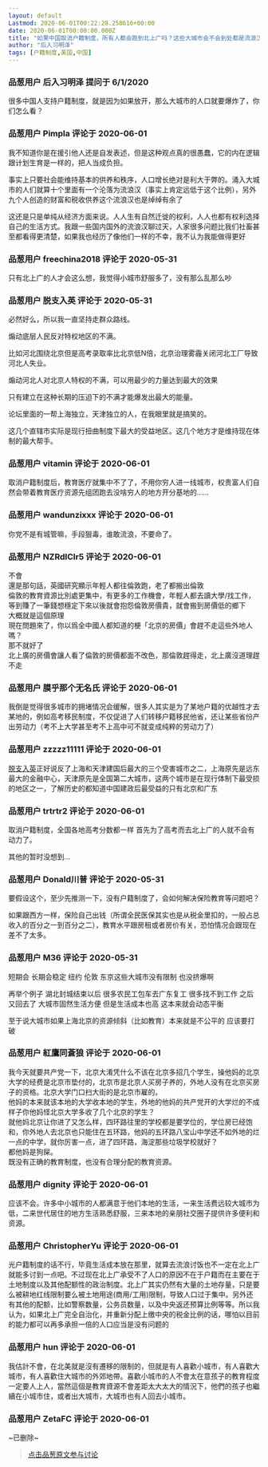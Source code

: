 ```yaml
---
layout: default
Lastmod: 2020-06-01T00:22:28.258616+00:00
date: 2020-06-01T00:00:00.000Z
title: "如果中国取消户籍制度，所有人都会跑到北上广吗？这些大城市会不会到处都是流浪汉像纽约洛杉矶一样？"
author: "后入习明泽"
tags: [户籍制度,美国,中国]
---
```



### 品葱用户 **后入习明泽** 提问于 6/1/2020
    
很多中国人支持户籍制度，就是因为如果放开，那么大城市的人口就要爆炸了，你们怎么看？
    
                

### 品葱用户 **Pimpla** 评论于 2020-06-01
        
我不知道你是在援引他人还是自发表述，但是这种观点真的很愚蠢，它的内在逻辑跟计划生育是一样的，把人当成负担。  
  
事实上只要社会能维持基本的供养和秩序，人口增长绝对是利大于弊的。涌入大城市的人们就算十个里面有一个沦落为流浪汉（事实上肯定远低于这个比例），另外九个人创造的财富和税收供养这个流浪汉也是绰绰有余了  
  
这还是只是单纯从经济方面来说。人人生有自然迁徙的权利，人人也都有权利选择自己的生活方式。我跟一些国内国外的流浪汉聊过天，人家很多问题比我们社畜甚至都看得更清楚，如果我也经历了像他们一样的不幸，我不认为我能做得更好
        
                

### 品葱用户 **freechina2018** 评论于 2020-05-31
        
只有北上广的人才会这么想，我觉得小城市舒服多了，没有那么乱那么吵
        
                

### 品葱用户 **脱支入英** 评论于 2020-05-31
        
必然好么，所以我一直坚持走群众路线。  
  
煽动底层人民反对特权地区的不满。  
  
比如河北围绕北京但是高考录取率比北京低N倍，北京治理雾霾关闭河北工厂导致河北人失业。  
  
煽动河北人对北京人特权的不满，可以用最少的力量达到最大的效果  
  
只有建立在这种长期的压迫下的不满才能爆发出最大的能量。  
  
  
论坛里面的一帮上海独立，天津独立的人，在我眼里就是搞笑的。  
  
这几个直辖市实际是现行扭曲制度下最大的受益地区。这几个地方才是维持现在体制的最大帮手。
        
                

### 品葱用户 **vitamin** 评论于 2020-06-01
        
取消户籍制度后，教育医疗就集中不了了，不用你穷人进一线城市，权贵富人们自然会带着教育医疗资源先组团跑去没啥穷人的地方开分基地的……
        
                

### 品葱用户 **wandunzixxx** 评论于 2020-06-01
        
你党不是有城管嘛，手段狠毒，谁敢流浪，不要命了。
        
                

### 品葱用户 **NZRdlClr5** 评论于 2020-06-01
        
不會  
還是那句話，英國研究顯示年輕人都往倫敦跑，老了都搬出倫敦  
倫敦的教育資源比別處更集中，有更多的工作機會，年輕人都去讀大學/找工作，等到賺了一筆錢想穩定下來以後就會抱怨倫敦房價貴，就會搬到房價低的鄉下  
大概就是這個原理  
現在問題來了，你以爲全中國人都知道的梗「北京的房價」會趕不走這些外地人嗎？  
那不就好了  
北上廣的房價會讓人看了倫敦的房價都面不改色，那倫敦趕得走，北上廣沒道理趕不走
        
                

### 品葱用户 **膜乎那个无名氏** 评论于 2020-06-01
        
我倒是觉得很多城市的拥堵情况会缓解，很多人其实是为了某地户籍的优越性才去某地的，例如高考移民制度，不仅促进了人们转移户籍移民他省，还让某些省份产出劳动力（考不上大学甚至考不上高中可不就变成纯粹的劳动力了）
        
                

### 品葱用户 **zzzzz11111** 评论于 2020-06-01
        
[脱支入英](https://pincong.rocks/people/%E8%84%B1%E6%94%AF%E5%85%A5%E8%8B%B1 "https://pincong.rocks/people/%E8%84%B1%E6%94%AF%E5%85%A5%E8%8B%B1")正好说反了上海和天津建国后最大的三个受害城市之二，上海原先是远东最大的金融中心，天津原先是全国第二大城市，这两个城市是在现行体制下最受损的地区之一，了解历史的都知道中国建政后最受益的只有北京和广东
        
                

### 品葱用户 **trtrtr2** 评论于 2020-06-01
        
取消户籍制度，全国各地高考分数都一样 首先为了高考而去北上广的人就不会有动力了。  
  
其他的暂时没想到…
        
                

### 品葱用户 **Donald川普** 评论于 2020-05-31
        
要假设这个，至少先推测一下，没有户籍制度了，会如何解决保险教育等问题吧？  
  
如果跟西方一样，保险自己出钱（所谓全民医保其实也是从税金里扣的，一般占总收入的百分之一到百分之二），教育水平跟房租或者房价有关，恐怕情况会跟现在差不了太多。
        
                

### 品葱用户 **M36** 评论于 2020-05-31
        
短期会 长期会稳定 纽约 伦敦 东京这些大城市没有限制 也没挤爆啊   
  
再举个例子 湖北封城结束以后 很多农民工包车去广东复工 很多找不到工作 之后又回去了 大城市固然生活方便 但是生活成本也高 这本来就会动态平衡  
  
至于说大城市如果上海北京的资源倾斜（比如教育）本来就是不公平的 应该要打破
        
                

### 品葱用户 **紅鷹同蒼狼** 评论于 2020-06-01
        
我今天就要共产党一下，北京大淆凭什么不该在北京多招几个学生，操他妈的北京大学的经费是北京市垫付的，北京市是北京人买房子养的，外地人没有在北京买房子的资格。北京大学门口扫大街的是北京市雇的。  
他妈的本来就该本地的大学收本地的学生，外地的他妈的共产党开的大学烂的不成样子你他妈怪北京大学多收了几个北京的学生？  
就他妈北京让你进了又怎么样，四环路往里的学校都是要学位的，学位房已经饱和，你外地人去北京也只能住在五环路，他妈的五环路八宝山中学还不如外地的烂一点的中学，就你厉害一点，进了四环路，海淀那些垃圾学校就好？  
都他妈是狗屎。  
既没有正确的教育制度，也没有合理分配的教育资源。
        
                

### 品葱用户 **dignity** 评论于 2020-06-01
        
应该不会。许多中小城市的人都满意于他们本地的生活，一来生活费远较大城市为低，二来世代居住的地方生活熟悉舒服，三来本地的亲朋社交圈子提供许多便利和资源。
        
                

### 品葱用户 **ChristopherYu** 评论于 2020-06-01
        
光户籍制度的话不行，毕竟生活成本放在那里，就算去流浪讨饭也不一定在北上广就能多讨到一点吧。不过现在北上广承受不了人口的原因不在于户籍而在主要在于土地制度以及其他配额性的政治制度。北上广其实仍然有大量的土地存量，只是要么被耕地红线限制要么被土地用途(商用/工用)限制，导致人口过于集中。另外还有其他的配额，比如警察数量，公务员数量，以及中央返还预算比例等等。所以我认为，如果北上广完全自治化，并重新分配上缴中央的税金比例的话，哪怕以目前的能力都可以再多承担一倍的人口应当是没有问题的
        
                

### 品葱用户 **hun** 评论于 2020-06-01
        
我估計不會，在北美就是沒有遷移的限制的，但就是有人喜歡小城市，有人喜歡大城市，有人喜歡住大城市的外郊地帶。喜歡小城市的人不會太在意孩子的教育程度一定要人上人，當然這個是教育資源不會差距太大太大的情況下，他們的孩子也繼續在小城市住，或者出大城市，大城市也有人回去小城市。
        
                

### 品葱用户 **ZetaFC** 评论于 2020-06-01
        
~已删除~
        
                





> [点击品葱原文参与讨论](https://pincong.rocks/question/26462)

